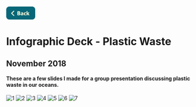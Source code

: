 <a name="top"></a>
[<img src="../Buttons/SVG/back.svg" height="35" width="auto"/>](GraphicDesign)
<br>

# Infographic Deck - Plastic Waste
## November 2018
#### These are a few slides I made for a group presentation discussing plastic waste in our oceans.

![1](https://user-images.githubusercontent.com/90723578/136903866-21550c9e-6d3f-485f-b130-d03b59147fd4.png)
![2](https://user-images.githubusercontent.com/90723578/136903871-c9d82eef-5557-4237-b75c-9e0681d946e2.png)
![3](https://user-images.githubusercontent.com/90723578/136903875-6490551d-a0a9-4036-936c-99c16e28a6a4.png)
![4](https://user-images.githubusercontent.com/90723578/136903878-22ff8c3a-2d63-4e6c-8262-cb986e2bc786.png)
![5](https://user-images.githubusercontent.com/90723578/136903885-b335dcd3-4a58-4953-aabd-dfc04a5da411.png)
![6](https://user-images.githubusercontent.com/90723578/136903898-e722e565-70d3-4bd8-a97e-4626524135e7.png)
![7](https://user-images.githubusercontent.com/90723578/136903900-fe62a9bd-6deb-478d-a8f8-be89c03a6bbc.png)
